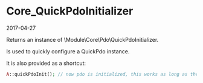 Core_QuickPdoInitializer
========================
2017-04-27


Returns an instance of \Module\Core\Pdo\QuickPdoInitializer.

Is used to quickly configure a QuickPdo instance.

It is also provided as a shortcut:


```php
A::quickPdoInit(); // now pdo is initialized, this works as long as the application environment is booted
```